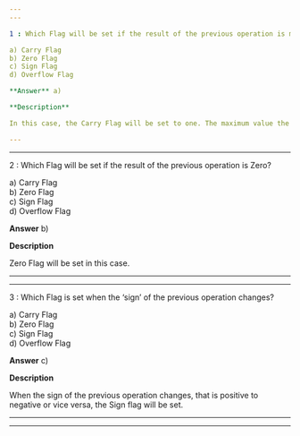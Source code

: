 ```yaml
---
---

1 : Which Flag will be set if the result of the previous operation is more than the maximum value the target register can hold?

a) Carry Flag  
b) Zero Flag  
c) Sign Flag  
d) Overflow Flag  

**Answer** a) 

**Description**  

In this case, the Carry Flag will be set to one. The maximum value the 32 bit register can hold is 0xFFFFFFFF.If the operation has a value that is, this value + 1, then the Carry Flag will be set to one.

---
```

---

2 : Which Flag will be set if the result of the previous operation is Zero?  

a) Carry Flag  
b) Zero Flag  
c) Sign Flag  
d) Overflow Flag  

**Answer** b) 

**Description**  

Zero Flag will be set in this case.

---
---

3 : Which Flag is set when the ‘sign’ of the previous operation changes?  

a) Carry Flag  
b) Zero Flag  
c) Sign Flag  
d) Overflow Flag  

**Answer** c) 

**Description**  

When the sign of the previous operation changes, that is positive to negative or vice versa, the Sign flag will be set.  

---
---
